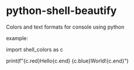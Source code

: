 # python-shell-beautify
Colors and text formats for console using python

example:

import shell_colors as c

print(f"{c.red}Hello{c.end} {c.blue}World!{c.end}")
